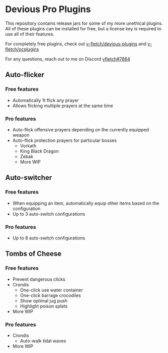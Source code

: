 # Devious Pro Plugins

This repository contains release jars for some of my more unethical plugins. All of these plugins can be installed for free, but a license key is required to use all of their features.

For completely free plugins, check out [y-fletch/devious-plugins](https://github.com/y-fletch/devious-plugins) and [y-fletch/ocplugins](https://github.com/y-fletch/ocplugins)

For any questions, reach out to me on Discord [yfletch#7864](https://discordapp.com/users/yfletch#7864)

## Auto-flicker

### Free features

* Automatically 1t flick any prayer
* Allows flicking multiple prayers at the same time

### Pro features

* Auto-flick offensive prayers depending on the currently equipped weapon
* Auto-flick protection prayers for particular bosses
  * Vorkath
  * King Black Dragon
  * Zebak
  * More WIP

## Auto-switcher

### Free features

* When equipping an item, automatically equip other items based on the configuration
* Up to 3 auto-switch configurations

### Pro features

* Up to 8 auto-switch configurations

## Tombs of Cheese

### Free features

* Prevent dangerous clicks
* Crondis
  * One-click use water container
  * One-click barrage crocodiles
  * Show optimal jug push
  * Highlight poison splats
* More WIP

### Pro features

* Crondis
  * Auto-walk tidal waves
* More WIP
